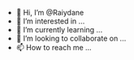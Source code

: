 - 👋 Hi, I’m @Raiydane
- 👀 I’m interested in ...
- 🌱 I’m currently learning ...
- 💞️ I’m looking to collaborate on ...
- 📫 How to reach me ...

<!---
Raiydane/Raiydane is a ✨ special ✨ repository because its `README.md` (this file) appears on your GitHub profile.
You can click the Preview link to take a look at your changes.
--->
